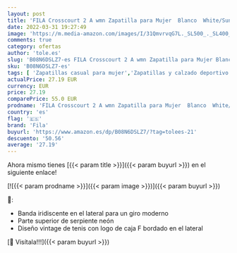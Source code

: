 ```yaml
---
layout: post
title: 'FILA Crosscourt 2 A wmn Zapatilla para Mujer  Blanco  White/Sunny Lime   38 EU'
date: 2022-03-31 19:27:49
image: 'https://m.media-amazon.com/images/I/31QmvrvqG7L._SL500_._SL400_.jpg'
comments: true
category: ofertas
author: 'tole.es'
slug: 'B08N6DSLZ7-es FILA Crosscourt 2 A wmn Zapatilla para Mujer Blanco...'
sku: 'B08N6DSLZ7-es'
tags: [ 'Zapatillas casual para mujer','Zapatillas y calzado deportivo para mujer','Zapatos','Zapatos para mujer','Zapatos y complementos','fila','zapatilla', ]
actualPrice: 27.19 EUR
currency: EUR
price: 27.19
comparePrice: 55.0 EUR
prodname: 'FILA Crosscourt 2 A wmn Zapatilla para Mujer  Blanco  White/Sunny Lime   38 EU'
country: 'es'
flag: '🇪🇸'
brand: 'Fila'
buyurl: 'https://www.amazon.es/dp/B08N6DSLZ7/?tag=tolees-21'
descuento: '50.56'
average: '27.19'
---
```


Ahora mismo tienes [{{< param title >}}]({{< param buyurl >}}) en el siguiente enlace!

[![{{< param prodname >}}]({{< param image >}})]({{< param buyurl >}})

🔎:

- Banda iridiscente en el lateral para un giro moderno
- Parte superior de serpiente neón
- Diseño vintage de tenis con logo de caja F bordado en el lateral

[🛒 Visítala!!!]({{< param buyurl >}})
